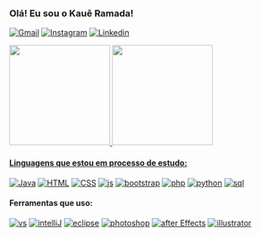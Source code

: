 ### Olá! Eu sou o Kauê Ramada!

[![Gmail](https://img.shields.io/badge/Gmail-D14836?style=for-the-badge&logo=gmail&logoColor=white)](kaueranjos@gmail.com)
[![Instagram](https://img.shields.io/badge/Instagram-E4405F?style=for-the-badge&logo=instagram&logoColor=white)](https://instagram.com/kaueramada?igshid=YTQwZjQ0NmI0OA==)
[![Linkedin](https://img.shields.io/badge/LinkedIn-0077B5?style=for-the-badge&logo=linkedin&logoColor=white)](https://www.linkedin.com/in/kauê-ramada-1692872a4/)

<div>
    <a href="https://github.com/KaueRamada">
    <img height = 180em src="https://github-readme-stats.vercel.app/api?username=KaueRamada&show_icons=true&theme=radical&locale=pt-br"/>
    <img height= 180em src="https://github-readme-stats.vercel.app/api/top-langs/?username=KaueRamada&layout=compact&locale=pt-br&theme=radical"/>
</div>

#### Linguagens que estou em processo de estudo:
[![Java](https://img.shields.io/badge/java-%23ED8B00.svg?style=for-the-badge&logo=openjdk&logoColor=white)]()
[![HTML](https://img.shields.io/badge/HTML5-E34F26?style=for-the-badge&logo=html5&logoColor=white)]()
[![CSS](https://img.shields.io/badge/CSS3-1572B6?style=for-the-badge&logo=css3&logoColor=white)]()
[![js](https://img.shields.io/badge/JavaScript-323330?style=for-the-badge&logo=javascript&logoColor=F7DF1E)]()
[![bootstrap](https://img.shields.io/badge/Bootstrap-563D7C?style=for-the-badge&logo=bootstrap&logoColor=white)]()
[![php](https://img.shields.io/badge/PHP-777BB4?style=for-the-badge&logo=php&logoColor=white)]()
[![python](https://img.shields.io/badge/Python-3776AB?style=for-the-badge&logo=python&logoColor=white)]()
[![sql](https://img.shields.io/badge/MySQL-005C84?style=for-the-badge&logo=mysql&logoColor=white)]()

#### Ferramentas que uso: 

[![vs](https://img.shields.io/badge/Visual%20Studio%20Code-0078d7.svg?style=for-the-badge&logo=visual-studio-code&logoColor=white)]()
[![intelliJ](https://img.shields.io/badge/IntelliJIDEA-000000.svg?style=for-the-badge&logo=intellij-idea&logoColor=white)]()
[![eclipse](https://img.shields.io/badge/Eclipse-2C2255?style=for-the-badge&logo=eclipse&logoColor=white)]()
[![photoshop](https://img.shields.io/badge/adobe%20photoshop-%2331A8FF.svg?style=for-the-badge&logo=adobe%20photoshop&logoColor=white)]()
[![after Effects](https://img.shields.io/badge/Adobe%20After%20Effects-9999FF.svg?style=for-the-badge&logo=Adobe%20After%20Effects&logoColor=white)]()
[![illustrator](https://img.shields.io/badge/adobe%20illustrator-%23FF9A00.svg?style=for-the-badge&logo=adobe%20illustrator&logoColor=white)]()


